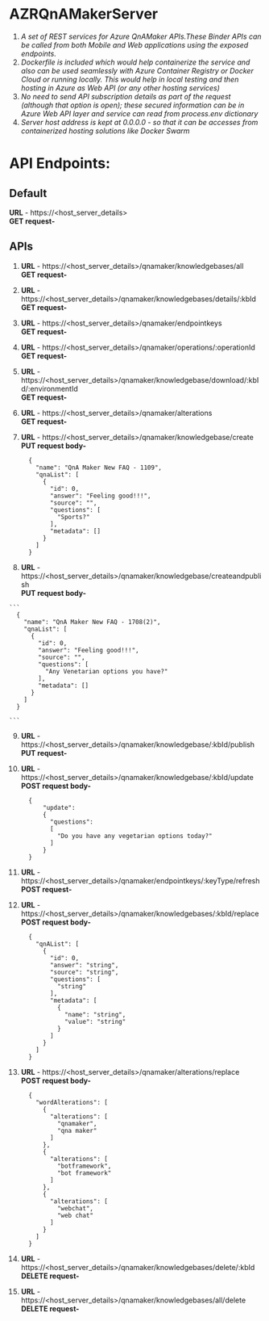 # AZRQnAMakerServer
1. *A set of REST services for Azure QnAMaker APIs.These Binder APIs can be called from both Mobile and Web applications using the exposed endpoints.*
2. *Dockerfile is included which would help containerize the service and also can be used seamlessly with Azure Container Registry or Docker Cloud or running locally. This would help in local testing and then hosting in Azure as Web API (or any other hosting services)*
3. *No need to send API subscription details as part of the request (although that option is open); these secured information can be in Azure Web API layer and service can read from process.env dictionary*
4. *Server host address is kept at 0.0.0.0 - so that it can be accesses from containerized hosting solutions like Docker Swarm*

# API Endpoints:
  
  ## Default
  
   **URL** - https://<host_server_details> <br/>
   **GET request-**
  
  ## APIs
1.  **URL** - https://<host_server_details>/qnamaker/knowledgebases/all<br/>
    **GET request-**
    
2.  **URL** - https://<host_server_details>/qnamaker/knowledgebases/details/:kbId<br/>
    **GET request-**

3.  **URL** - https://<host_server_details>/qnamaker/endpointkeys<br/>
    **GET request-**

4.  **URL** - https://<host_server_details>/qnamaker/operations/:operationId<br/>
    **GET request-**

5.  **URL** - https://<host_server_details>/qnamaker/knowledgebase/download/:kbId/:environmentId<br/>
    **GET request-**

6.  **URL** - https://<host_server_details>/qnamaker/alterations<br/>
    **GET request-**

7.  **URL** - https://<host_server_details>/qnamaker/knowledgebase/create<br/>
    **PUT request body-**

    ```
      {
        "name": "QnA Maker New FAQ - 1109",
        "qnaList": [
          {
            "id": 0,
            "answer": "Feeling good!!!",
            "source": "",
            "questions": [
              "Sports?"
            ],
            "metadata": []
          }
        ]
      }

    ```
    
   8. **URL** - https://<host_server_details>/qnamaker/knowledgebase/createandpublish<br/>
      **PUT request body-**
    
    ```
      {
        "name": "QnA Maker New FAQ - 1708(2)",
        "qnaList": [
          {
            "id": 0,
            "answer": "Feeling good!!!",
            "source": "",
            "questions": [
              "Any Venetarian options you have?"
            ],
            "metadata": []
          }
        ]
      }
    
    ```
    
 9. **URL** - https://<host_server_details>/qnamaker/knowledgebase/:kbId/publish<br/>
    **PUT request-**
  
    
10. **URL** - https://<host_server_details>/qnamaker/knowledgebase/:kbId/update<br/>
    **POST request body-**
    
    ```
      {
          "update":
          {
            "questions":
            [
              "Do you have any vegetarian options today?"
            ]
          }
      }
    
    ```  
    
11. **URL** - https://<host_server_details>/qnamaker/endpointkeys/:keyType/refresh<br/>
    **POST request-**
    
    
12. **URL** - https://<host_server_details>/qnamaker/knowledgebases/:kbId/replace<br/>
    **POST request body-**
    
    ```
      {
        "qnAList": [
          {
            "id": 0,
            "answer": "string",
            "source": "string",
            "questions": [
              "string"
            ],
            "metadata": [
              {
                "name": "string",
                "value": "string"
              }
            ]
          }
        ]
      }
    
    ``` 
    
13. **URL** - https://<host_server_details>/qnamaker/alterations/replace<br/>
    **POST request body-**
    
    ```
      {
        "wordAlterations": [
          {
            "alterations": [
              "qnamaker",
              "qna maker"
            ]
          },
          {
            "alterations": [
              "botframework",
              "bot framework"
            ]
          },
          {
            "alterations": [
              "webchat",
              "web chat"
            ]
          }
        ]
      }
    
    ``` 
    
14. **URL** - https://<host_server_details>/qnamaker/knowledgebases/delete/:kbId<br/>
    **DELETE request-**
    

15. **URL** - https://<host_server_details>/qnamaker/knowledgebases/all/delete<br/>
    **DELETE request-**
    
    
